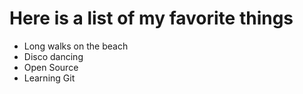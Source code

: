 # Here is a list of my favorite things
- Long walks on the beach
- Disco dancing
- Open Source
- Learning Git
